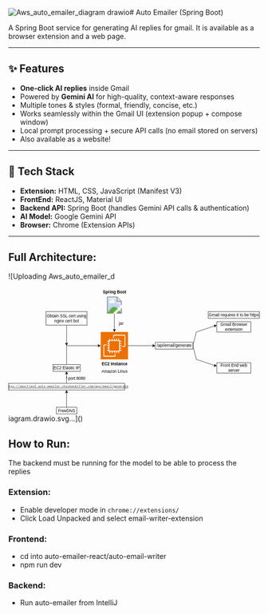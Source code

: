 ![Aws_auto_emailer_diagram drawio](https://github.com/user-attachments/assets/7a7b0cbc-3f3b-48db-89db-49d13e4f7639)# Auto Emailer (Spring Boot)

A Spring Boot service for generating AI replies for gmail. It is available as a browser extension and a web page.

---

## ✨ Features
- **One-click AI replies** inside Gmail  
- Powered by **Gemini AI** for high-quality, context-aware responses  
- Multiple tones & styles (formal, friendly, concise, etc.)  
- Works seamlessly within the Gmail UI (extension popup + compose window)  
- Local prompt processing + secure API calls (no email stored on servers)
- Also available as a website!

---

## 🧱 Tech Stack
- **Extension:** HTML, CSS, JavaScript (Manifest V3)
- **FrontEnd:** ReactJS, Material UI
- **Backend API:** Spring Boot (handles Gemini API calls & authentication)  
- **AI Model:** Google Gemini API  
- **Browser:** Chrome (Extension APIs)  

---

## Full Architecture:

![Uploading Aws_auto_emailer_d<?xml version="1.0" encoding="UTF-8"?>
<!-- Do not edit this file with editors other than draw.io -->
<!DOCTYPE svg PUBLIC "-//W3C//DTD SVG 1.1//EN" "http://www.w3.org/Graphics/SVG/1.1/DTD/svg11.dtd">
<svg xmlns="http://www.w3.org/2000/svg" style="background: transparent; background-color: transparent; color-scheme: light dark;" xmlns:xlink="http://www.w3.org/1999/xlink" version="1.1" width="736px" height="371px" viewBox="-0.5 -0.5 736 371" content="&lt;mxfile host=&quot;app.diagrams.net&quot; agent=&quot;Mozilla/5.0 (Windows NT 10.0; Win64; x64) AppleWebKit/537.36 (KHTML, like Gecko) Chrome/140.0.0.0 Safari/537.36&quot; version=&quot;28.2.3&quot;&gt;&#10;  &lt;diagram name=&quot;Page-1&quot; id=&quot;3HzOsIiA3zzsyDrBbpWu&quot;&gt;&#10;    &lt;mxGraphModel dx=&quot;815&quot; dy=&quot;444&quot; grid=&quot;1&quot; gridSize=&quot;10&quot; guides=&quot;1&quot; tooltips=&quot;1&quot; connect=&quot;1&quot; arrows=&quot;1&quot; fold=&quot;1&quot; page=&quot;1&quot; pageScale=&quot;1&quot; pageWidth=&quot;850&quot; pageHeight=&quot;1100&quot; math=&quot;0&quot; shadow=&quot;0&quot;&gt;&#10;      &lt;root&gt;&#10;        &lt;mxCell id=&quot;0&quot; /&gt;&#10;        &lt;mxCell id=&quot;1&quot; parent=&quot;0&quot; /&gt;&#10;        &lt;mxCell id=&quot;HmRucGVt6ZBoJAvSBvVC-2&quot; value=&quot;&quot; style=&quot;points=[[0,0,0],[0.25,0,0],[0.5,0,0],[0.75,0,0],[1,0,0],[0,1,0],[0.25,1,0],[0.5,1,0],[0.75,1,0],[1,1,0],[0,0.25,0],[0,0.5,0],[0,0.75,0],[1,0.25,0],[1,0.5,0],[1,0.75,0]];outlineConnect=0;dashed=0;verticalLabelPosition=bottom;verticalAlign=top;align=center;html=1;fontSize=12;fontStyle=0;aspect=fixed;shape=mxgraph.aws4.resourceIcon;resIcon=mxgraph.aws4.ec2;labelBackgroundColor=none;&quot; vertex=&quot;1&quot; parent=&quot;1&quot;&gt;&#10;          &lt;mxGeometry x=&quot;320&quot; y=&quot;280&quot; width=&quot;80&quot; height=&quot;80&quot; as=&quot;geometry&quot; /&gt;&#10;        &lt;/mxCell&gt;&#10;        &lt;mxCell id=&quot;HmRucGVt6ZBoJAvSBvVC-3&quot; value=&quot;&quot; style=&quot;image;aspect=fixed;html=1;points=[];align=center;fontSize=12;image=img/lib/azure2/compute/Azure_Spring_Cloud.svg;labelBackgroundColor=none;&quot; vertex=&quot;1&quot; parent=&quot;1&quot;&gt;&#10;          &lt;mxGeometry x=&quot;335&quot; y=&quot;176&quot; width=&quot;50&quot; height=&quot;50&quot; as=&quot;geometry&quot; /&gt;&#10;        &lt;/mxCell&gt;&#10;        &lt;mxCell id=&quot;HmRucGVt6ZBoJAvSBvVC-6&quot; value=&quot;&quot; style=&quot;endArrow=classic;html=1;rounded=0;entryX=0.5;entryY=0;entryDx=0;entryDy=0;entryPerimeter=0;exitX=0.5;exitY=1;exitDx=0;exitDy=0;exitPerimeter=0;labelBackgroundColor=none;fontColor=default;&quot; edge=&quot;1&quot; parent=&quot;1&quot; source=&quot;HmRucGVt6ZBoJAvSBvVC-3&quot; target=&quot;HmRucGVt6ZBoJAvSBvVC-2&quot;&gt;&#10;          &lt;mxGeometry width=&quot;50&quot; height=&quot;50&quot; relative=&quot;1&quot; as=&quot;geometry&quot;&gt;&#10;            &lt;mxPoint x=&quot;350&quot; y=&quot;240&quot; as=&quot;sourcePoint&quot; /&gt;&#10;            &lt;mxPoint x=&quot;350&quot; y=&quot;270&quot; as=&quot;targetPoint&quot; /&gt;&#10;          &lt;/mxGeometry&gt;&#10;        &lt;/mxCell&gt;&#10;        &lt;mxCell id=&quot;HmRucGVt6ZBoJAvSBvVC-7&quot; value=&quot;EC2 Instance&quot; style=&quot;text;align=center;fontStyle=1;verticalAlign=middle;spacingLeft=3;spacingRight=3;strokeColor=none;rotatable=0;points=[[0,0.5],[1,0.5]];portConstraint=eastwest;html=1;labelBackgroundColor=none;&quot; vertex=&quot;1&quot; parent=&quot;1&quot;&gt;&#10;          &lt;mxGeometry x=&quot;320&quot; y=&quot;360&quot; width=&quot;80&quot; height=&quot;26&quot; as=&quot;geometry&quot; /&gt;&#10;        &lt;/mxCell&gt;&#10;        &lt;mxCell id=&quot;HmRucGVt6ZBoJAvSBvVC-8&quot; value=&quot;Spring Boot&quot; style=&quot;text;align=center;fontStyle=1;verticalAlign=middle;spacingLeft=3;spacingRight=3;strokeColor=none;rotatable=0;points=[[0,0.5],[1,0.5]];portConstraint=eastwest;html=1;labelBackgroundColor=none;&quot; vertex=&quot;1&quot; parent=&quot;1&quot;&gt;&#10;          &lt;mxGeometry x=&quot;320&quot; y=&quot;150&quot; width=&quot;80&quot; height=&quot;26&quot; as=&quot;geometry&quot; /&gt;&#10;        &lt;/mxCell&gt;&#10;        &lt;mxCell id=&quot;HmRucGVt6ZBoJAvSBvVC-9&quot; value=&quot;&quot; style=&quot;endArrow=classic;html=1;rounded=0;exitX=1;exitY=0.5;exitDx=0;exitDy=0;exitPerimeter=0;labelBackgroundColor=none;fontColor=default;&quot; edge=&quot;1&quot; parent=&quot;1&quot; source=&quot;HmRucGVt6ZBoJAvSBvVC-2&quot; target=&quot;HmRucGVt6ZBoJAvSBvVC-10&quot;&gt;&#10;          &lt;mxGeometry width=&quot;50&quot; height=&quot;50&quot; relative=&quot;1&quot; as=&quot;geometry&quot;&gt;&#10;            &lt;mxPoint x=&quot;290&quot; y=&quot;370&quot; as=&quot;sourcePoint&quot; /&gt;&#10;            &lt;mxPoint x=&quot;520&quot; y=&quot;320&quot; as=&quot;targetPoint&quot; /&gt;&#10;          &lt;/mxGeometry&gt;&#10;        &lt;/mxCell&gt;&#10;        &lt;mxCell id=&quot;HmRucGVt6ZBoJAvSBvVC-10&quot; value=&quot;/api/email/generate&quot; style=&quot;html=1;whiteSpace=wrap;labelBackgroundColor=none;&quot; vertex=&quot;1&quot; parent=&quot;1&quot;&gt;&#10;          &lt;mxGeometry x=&quot;480&quot; y=&quot;310&quot; width=&quot;110&quot; height=&quot;20&quot; as=&quot;geometry&quot; /&gt;&#10;        &lt;/mxCell&gt;&#10;        &lt;mxCell id=&quot;HmRucGVt6ZBoJAvSBvVC-11&quot; value=&quot;&quot; style=&quot;endArrow=classic;html=1;rounded=0;exitX=1;exitY=0.5;exitDx=0;exitDy=0;labelBackgroundColor=none;fontColor=default;&quot; edge=&quot;1&quot; parent=&quot;1&quot; source=&quot;HmRucGVt6ZBoJAvSBvVC-10&quot;&gt;&#10;          &lt;mxGeometry width=&quot;50&quot; height=&quot;50&quot; relative=&quot;1&quot; as=&quot;geometry&quot;&gt;&#10;            &lt;mxPoint x=&quot;570&quot; y=&quot;360&quot; as=&quot;sourcePoint&quot; /&gt;&#10;            &lt;mxPoint x=&quot;660&quot; y=&quot;260&quot; as=&quot;targetPoint&quot; /&gt;&#10;            &lt;Array as=&quot;points&quot;&gt;&#10;              &lt;mxPoint x=&quot;600&quot; y=&quot;280&quot; /&gt;&#10;            &lt;/Array&gt;&#10;          &lt;/mxGeometry&gt;&#10;        &lt;/mxCell&gt;&#10;        &lt;mxCell id=&quot;HmRucGVt6ZBoJAvSBvVC-12&quot; value=&quot;&quot; style=&quot;endArrow=classic;html=1;rounded=0;labelBackgroundColor=none;fontColor=default;&quot; edge=&quot;1&quot; parent=&quot;1&quot;&gt;&#10;          &lt;mxGeometry width=&quot;50&quot; height=&quot;50&quot; relative=&quot;1&quot; as=&quot;geometry&quot;&gt;&#10;            &lt;mxPoint x=&quot;590&quot; y=&quot;320&quot; as=&quot;sourcePoint&quot; /&gt;&#10;            &lt;mxPoint x=&quot;660&quot; y=&quot;380&quot; as=&quot;targetPoint&quot; /&gt;&#10;            &lt;Array as=&quot;points&quot;&gt;&#10;              &lt;mxPoint x=&quot;600&quot; y=&quot;360&quot; /&gt;&#10;            &lt;/Array&gt;&#10;          &lt;/mxGeometry&gt;&#10;        &lt;/mxCell&gt;&#10;        &lt;mxCell id=&quot;HmRucGVt6ZBoJAvSBvVC-13&quot; value=&quot;Gmail Browser extension&quot; style=&quot;html=1;whiteSpace=wrap;labelBackgroundColor=none;&quot; vertex=&quot;1&quot; parent=&quot;1&quot;&gt;&#10;          &lt;mxGeometry x=&quot;660&quot; y=&quot;250&quot; width=&quot;100&quot; height=&quot;30&quot; as=&quot;geometry&quot; /&gt;&#10;        &lt;/mxCell&gt;&#10;        &lt;mxCell id=&quot;HmRucGVt6ZBoJAvSBvVC-14&quot; value=&quot;Front End web server&quot; style=&quot;html=1;whiteSpace=wrap;labelBackgroundColor=none;&quot; vertex=&quot;1&quot; parent=&quot;1&quot;&gt;&#10;          &lt;mxGeometry x=&quot;660&quot; y=&quot;370&quot; width=&quot;100&quot; height=&quot;30&quot; as=&quot;geometry&quot; /&gt;&#10;        &lt;/mxCell&gt;&#10;        &lt;mxCell id=&quot;HmRucGVt6ZBoJAvSBvVC-15&quot; value=&quot;FreeDNS&quot; style=&quot;rounded=0;whiteSpace=wrap;html=1;labelBackgroundColor=none;&quot; vertex=&quot;1&quot; parent=&quot;1&quot;&gt;&#10;          &lt;mxGeometry x=&quot;190&quot; y=&quot;500&quot; width=&quot;60&quot; height=&quot;20&quot; as=&quot;geometry&quot; /&gt;&#10;        &lt;/mxCell&gt;&#10;        &lt;mxCell id=&quot;HmRucGVt6ZBoJAvSBvVC-19&quot; style=&quot;edgeStyle=orthogonalEdgeStyle;rounded=0;orthogonalLoop=1;jettySize=auto;html=1;entryX=0.5;entryY=1;entryDx=0;entryDy=0;labelBackgroundColor=none;fontColor=default;&quot; edge=&quot;1&quot; parent=&quot;1&quot; source=&quot;HmRucGVt6ZBoJAvSBvVC-16&quot; target=&quot;HmRucGVt6ZBoJAvSBvVC-20&quot;&gt;&#10;          &lt;mxGeometry relative=&quot;1&quot; as=&quot;geometry&quot;&gt;&#10;            &lt;mxPoint x=&quot;220&quot; y=&quot;420&quot; as=&quot;targetPoint&quot; /&gt;&#10;          &lt;/mxGeometry&gt;&#10;        &lt;/mxCell&gt;&#10;        &lt;mxCell id=&quot;HmRucGVt6ZBoJAvSBvVC-16&quot; value=&quot;&amp;lt;div style=&amp;quot;font-family: Consolas, &amp;amp;quot;Courier New&amp;amp;quot;, monospace; line-height: 19px; white-space: pre;&amp;quot;&amp;gt;&amp;lt;font style=&amp;quot;color: light-dark(rgb(206, 145, 120), rgb(255, 255, 255)); font-size: 9px;&amp;quot;&amp;gt;https://akurtles2-auto-emailer.chickenkiller.com/api/email/generate&amp;lt;/font&amp;gt;&amp;lt;/div&amp;gt;&quot; style=&quot;rounded=0;whiteSpace=wrap;html=1;labelBackgroundColor=none;&quot; vertex=&quot;1&quot; parent=&quot;1&quot;&gt;&#10;          &lt;mxGeometry x=&quot;50&quot; y=&quot;430&quot; width=&quot;340&quot; height=&quot;20&quot; as=&quot;geometry&quot; /&gt;&#10;        &lt;/mxCell&gt;&#10;        &lt;mxCell id=&quot;HmRucGVt6ZBoJAvSBvVC-17&quot; value=&quot;&quot; style=&quot;endArrow=classic;html=1;rounded=0;exitX=0.5;exitY=0;exitDx=0;exitDy=0;entryX=0.5;entryY=1;entryDx=0;entryDy=0;labelBackgroundColor=none;fontColor=default;&quot; edge=&quot;1&quot; parent=&quot;1&quot; source=&quot;HmRucGVt6ZBoJAvSBvVC-15&quot; target=&quot;HmRucGVt6ZBoJAvSBvVC-16&quot;&gt;&#10;          &lt;mxGeometry width=&quot;50&quot; height=&quot;50&quot; relative=&quot;1&quot; as=&quot;geometry&quot;&gt;&#10;            &lt;mxPoint x=&quot;370&quot; y=&quot;390&quot; as=&quot;sourcePoint&quot; /&gt;&#10;            &lt;mxPoint x=&quot;420&quot; y=&quot;340&quot; as=&quot;targetPoint&quot; /&gt;&#10;          &lt;/mxGeometry&gt;&#10;        &lt;/mxCell&gt;&#10;        &lt;mxCell id=&quot;HmRucGVt6ZBoJAvSBvVC-21&quot; style=&quot;edgeStyle=orthogonalEdgeStyle;rounded=0;orthogonalLoop=1;jettySize=auto;html=1;entryX=0;entryY=0.5;entryDx=0;entryDy=0;entryPerimeter=0;labelBackgroundColor=none;fontColor=default;&quot; edge=&quot;1&quot; parent=&quot;1&quot; source=&quot;HmRucGVt6ZBoJAvSBvVC-20&quot; target=&quot;HmRucGVt6ZBoJAvSBvVC-2&quot;&gt;&#10;          &lt;mxGeometry relative=&quot;1&quot; as=&quot;geometry&quot;&gt;&#10;            &lt;mxPoint x=&quot;220&quot; y=&quot;330&quot; as=&quot;targetPoint&quot; /&gt;&#10;            &lt;Array as=&quot;points&quot;&gt;&#10;              &lt;mxPoint x=&quot;220&quot; y=&quot;320&quot; /&gt;&#10;            &lt;/Array&gt;&#10;          &lt;/mxGeometry&gt;&#10;        &lt;/mxCell&gt;&#10;        &lt;mxCell id=&quot;HmRucGVt6ZBoJAvSBvVC-20&quot; value=&quot;EC2 Elastic IP&quot; style=&quot;rounded=0;whiteSpace=wrap;html=1;labelBackgroundColor=none;&quot; vertex=&quot;1&quot; parent=&quot;1&quot;&gt;&#10;          &lt;mxGeometry x=&quot;180&quot; y=&quot;375&quot; width=&quot;80&quot; height=&quot;20&quot; as=&quot;geometry&quot; /&gt;&#10;        &lt;/mxCell&gt;&#10;        &lt;mxCell id=&quot;HmRucGVt6ZBoJAvSBvVC-23&quot; style=&quot;edgeStyle=orthogonalEdgeStyle;rounded=0;orthogonalLoop=1;jettySize=auto;html=1;labelBackgroundColor=none;fontColor=default;&quot; edge=&quot;1&quot; parent=&quot;1&quot; source=&quot;HmRucGVt6ZBoJAvSBvVC-22&quot;&gt;&#10;          &lt;mxGeometry relative=&quot;1&quot; as=&quot;geometry&quot;&gt;&#10;            &lt;mxPoint x=&quot;220&quot; y=&quot;320&quot; as=&quot;targetPoint&quot; /&gt;&#10;          &lt;/mxGeometry&gt;&#10;        &lt;/mxCell&gt;&#10;        &lt;mxCell id=&quot;HmRucGVt6ZBoJAvSBvVC-22&quot; value=&quot;Obtain SSL cert using nginx cert bot&quot; style=&quot;rounded=0;whiteSpace=wrap;html=1;labelBackgroundColor=none;&quot; vertex=&quot;1&quot; parent=&quot;1&quot;&gt;&#10;          &lt;mxGeometry x=&quot;160&quot; y=&quot;220&quot; width=&quot;120&quot; height=&quot;40&quot; as=&quot;geometry&quot; /&gt;&#10;        &lt;/mxCell&gt;&#10;        &lt;mxCell id=&quot;HmRucGVt6ZBoJAvSBvVC-24&quot; value=&quot;Gmail requires it to be https&quot; style=&quot;rounded=0;whiteSpace=wrap;html=1;labelBackgroundColor=none;&quot; vertex=&quot;1&quot; parent=&quot;1&quot;&gt;&#10;          &lt;mxGeometry x=&quot;635&quot; y=&quot;220&quot; width=&quot;150&quot; height=&quot;20&quot; as=&quot;geometry&quot; /&gt;&#10;        &lt;/mxCell&gt;&#10;        &lt;mxCell id=&quot;HmRucGVt6ZBoJAvSBvVC-25&quot; value=&quot;port:8080&quot; style=&quot;text;html=1;align=center;verticalAlign=middle;whiteSpace=wrap;rounded=0;labelBackgroundColor=none;&quot; vertex=&quot;1&quot; parent=&quot;1&quot;&gt;&#10;          &lt;mxGeometry x=&quot;220&quot; y=&quot;400&quot; width=&quot;60&quot; height=&quot;30&quot; as=&quot;geometry&quot; /&gt;&#10;        &lt;/mxCell&gt;&#10;        &lt;mxCell id=&quot;HmRucGVt6ZBoJAvSBvVC-26&quot; value=&quot;jar&quot; style=&quot;text;html=1;align=center;verticalAlign=middle;whiteSpace=wrap;rounded=0;labelBackgroundColor=none;&quot; vertex=&quot;1&quot; parent=&quot;1&quot;&gt;&#10;          &lt;mxGeometry x=&quot;350&quot; y=&quot;240&quot; width=&quot;60&quot; height=&quot;30&quot; as=&quot;geometry&quot; /&gt;&#10;        &lt;/mxCell&gt;&#10;        &lt;mxCell id=&quot;HmRucGVt6ZBoJAvSBvVC-27&quot; value=&quot;Amazon Linux&quot; style=&quot;text;html=1;align=center;verticalAlign=middle;whiteSpace=wrap;rounded=0;labelBackgroundColor=none;&quot; vertex=&quot;1&quot; parent=&quot;1&quot;&gt;&#10;          &lt;mxGeometry x=&quot;317.5&quot; y=&quot;380&quot; width=&quot;85&quot; height=&quot;30&quot; as=&quot;geometry&quot; /&gt;&#10;        &lt;/mxCell&gt;&#10;        &lt;mxCell id=&quot;HmRucGVt6ZBoJAvSBvVC-28&quot; value=&quot;&quot; style=&quot;sketch=0;points=[[0,0,0],[0.25,0,0],[0.5,0,0],[0.75,0,0],[1,0,0],[0,1,0],[0.25,1,0],[0.5,1,0],[0.75,1,0],[1,1,0],[0,0.25,0],[0,0.5,0],[0,0.75,0],[1,0.25,0],[1,0.5,0],[1,0.75,0]];outlineConnect=0;fontColor=#232F3E;fillColor=#ED7100;strokeColor=#ffffff;dashed=0;verticalLabelPosition=bottom;verticalAlign=top;align=center;html=1;fontSize=12;fontStyle=0;aspect=fixed;shape=mxgraph.aws4.resourceIcon;resIcon=mxgraph.aws4.ec2;&quot; vertex=&quot;1&quot; parent=&quot;1&quot;&gt;&#10;          &lt;mxGeometry x=&quot;320&quot; y=&quot;280&quot; width=&quot;80&quot; height=&quot;80&quot; as=&quot;geometry&quot; /&gt;&#10;        &lt;/mxCell&gt;&#10;      &lt;/root&gt;&#10;    &lt;/mxGraphModel&gt;&#10;  &lt;/diagram&gt;&#10;&lt;/mxfile&gt;&#10;"><defs/><g><g data-cell-id="0"><g data-cell-id="1"><g data-cell-id="HmRucGVt6ZBoJAvSBvVC-2"><g><path d="M 270 130 L 350 130 L 350 210 L 270 210 Z" fill="#ffffff" stroke="none" pointer-events="all" style="fill: light-dark(#ffffff, var(--ge-dark-color, #121212));"/><path d="M 295.14 184.86 L 323.71 184.86 L 323.71 156.29 L 295.14 156.29 Z M 326 156.29 L 330.57 156.29 L 330.57 158.57 L 326 158.57 L 326 163.14 L 330.57 163.14 L 330.57 165.43 L 326 165.43 L 326 168.86 L 330.57 168.86 L 330.57 171.14 L 326 171.14 L 326 175.71 L 330.57 175.71 L 330.57 178 L 326 178 L 326 182.57 L 330.57 182.57 L 330.57 184.86 L 326 184.86 L 326 185.01 C 326 186.19 325.04 187.14 323.87 187.14 L 323.71 187.14 L 323.71 191.71 L 321.43 191.71 L 321.43 187.14 L 316.86 187.14 L 316.86 191.71 L 314.57 191.71 L 314.57 187.14 L 311.14 187.14 L 311.14 191.71 L 308.86 191.71 L 308.86 187.14 L 304.29 187.14 L 304.29 191.71 L 302 191.71 L 302 187.14 L 297.43 187.14 L 297.43 191.71 L 295.14 191.71 L 295.14 187.14 L 294.99 187.14 C 293.81 187.14 292.86 186.19 292.86 185.01 L 292.86 184.86 L 289.43 184.86 L 289.43 182.57 L 292.86 182.57 L 292.86 178 L 289.43 178 L 289.43 175.71 L 292.86 175.71 L 292.86 171.14 L 289.43 171.14 L 289.43 168.86 L 292.86 168.86 L 292.86 165.43 L 289.43 165.43 L 289.43 163.14 L 292.86 163.14 L 292.86 158.57 L 289.43 158.57 L 289.43 156.29 L 292.86 156.29 L 292.86 156.13 C 292.86 154.96 293.81 154 294.99 154 L 295.14 154 L 295.14 149.43 L 297.43 149.43 L 297.43 154 L 302 154 L 302 149.43 L 304.29 149.43 L 304.29 154 L 308.86 154 L 308.86 149.43 L 311.14 149.43 L 311.14 154 L 314.57 154 L 314.57 149.43 L 316.86 149.43 L 316.86 154 L 321.43 154 L 321.43 149.43 L 323.71 149.43 L 323.71 154 L 323.87 154 C 325.04 154 326 154.96 326 156.13 Z M 311.14 199.57 C 311.14 199.65 311.08 199.71 311 199.71 L 280.43 199.71 C 280.35 199.71 280.29 199.65 280.29 199.57 L 280.29 169 C 280.29 168.92 280.35 168.86 280.43 168.86 L 287.14 168.86 L 287.14 166.57 L 280.43 166.57 C 279.09 166.57 278 167.66 278 169 L 278 199.57 C 278 200.91 279.09 202 280.43 202 L 311 202 C 312.34 202 313.43 200.91 313.43 199.57 L 313.43 194 L 311.14 194 Z M 342 140.43 L 342 171 C 342 172.34 340.91 173.43 339.57 173.43 L 332.86 173.43 L 332.86 171.14 L 339.57 171.14 C 339.65 171.14 339.71 171.08 339.71 171 L 339.71 140.43 C 339.71 140.35 339.65 140.29 339.57 140.29 L 309 140.29 C 308.92 140.29 308.86 140.35 308.86 140.43 L 308.86 147.14 L 306.57 147.14 L 306.57 140.43 C 306.57 139.09 307.66 138 309 138 L 339.57 138 C 340.91 138 342 139.09 342 140.43 Z" fill="#000000" stroke="none" pointer-events="all" style="fill: light-dark(rgb(0, 0, 0), rgb(255, 255, 255));"/></g></g><g data-cell-id="HmRucGVt6ZBoJAvSBvVC-3"><g><image x="285" y="26" width="50" height="50" xlink:href="https://app.diagrams.net/img/lib/azure2/compute/Azure_Spring_Cloud.svg"/></g></g><g data-cell-id="HmRucGVt6ZBoJAvSBvVC-6"><g><path d="M 310 76 L 310 123.63" fill="none" stroke="#000000" stroke-miterlimit="10" pointer-events="stroke" style="stroke: light-dark(rgb(0, 0, 0), rgb(255, 255, 255));"/><path d="M 310 128.88 L 306.5 121.88 L 310 123.63 L 313.5 121.88 Z" fill="#000000" stroke="#000000" stroke-miterlimit="10" pointer-events="all" style="fill: light-dark(rgb(0, 0, 0), rgb(255, 255, 255)); stroke: light-dark(rgb(0, 0, 0), rgb(255, 255, 255));"/></g></g><g data-cell-id="HmRucGVt6ZBoJAvSBvVC-7"><g><rect x="270" y="210" width="80" height="26" fill="none" stroke="none" pointer-events="all"/></g><g><g><switch><foreignObject style="overflow: visible; text-align: left;" pointer-events="none" width="100%" height="100%" requiredFeatures="http://www.w3.org/TR/SVG11/feature#Extensibility"><div xmlns="http://www.w3.org/1999/xhtml" style="display: flex; align-items: unsafe center; justify-content: unsafe center; width: 1px; height: 1px; padding-top: 223px; margin-left: 310px;"><div style="box-sizing: border-box; font-size: 0; text-align: center; color: #000000; "><div style="display: inline-block; font-size: 12px; font-family: Helvetica; color: light-dark(#000000, #ffffff); line-height: 1.2; pointer-events: all; font-weight: bold; white-space: nowrap; ">EC2 Instance</div></div></div></foreignObject><text x="310" y="227" fill="light-dark(#000000, #ffffff)" font-family="Helvetica" font-size="12px" text-anchor="middle" font-weight="bold">EC2 Instance</text></switch></g></g></g><g data-cell-id="HmRucGVt6ZBoJAvSBvVC-8"><g><rect x="270" y="0" width="80" height="26" fill="none" stroke="none" pointer-events="all"/></g><g><g><switch><foreignObject style="overflow: visible; text-align: left;" pointer-events="none" width="100%" height="100%" requiredFeatures="http://www.w3.org/TR/SVG11/feature#Extensibility"><div xmlns="http://www.w3.org/1999/xhtml" style="display: flex; align-items: unsafe center; justify-content: unsafe center; width: 1px; height: 1px; padding-top: 13px; margin-left: 310px;"><div style="box-sizing: border-box; font-size: 0; text-align: center; color: #000000; "><div style="display: inline-block; font-size: 12px; font-family: Helvetica; color: light-dark(#000000, #ffffff); line-height: 1.2; pointer-events: all; font-weight: bold; white-space: nowrap; ">Spring Boot</div></div></div></foreignObject><text x="310" y="17" fill="light-dark(#000000, #ffffff)" font-family="Helvetica" font-size="12px" text-anchor="middle" font-weight="bold">Spring Boot</text></switch></g></g></g><g data-cell-id="HmRucGVt6ZBoJAvSBvVC-9"><g><path d="M 350 170 L 423.63 170" fill="none" stroke="#000000" stroke-miterlimit="10" pointer-events="stroke" style="stroke: light-dark(rgb(0, 0, 0), rgb(255, 255, 255));"/><path d="M 428.88 170 L 421.88 173.5 L 423.63 170 L 421.88 166.5 Z" fill="#000000" stroke="#000000" stroke-miterlimit="10" pointer-events="all" style="fill: light-dark(rgb(0, 0, 0), rgb(255, 255, 255)); stroke: light-dark(rgb(0, 0, 0), rgb(255, 255, 255));"/></g></g><g data-cell-id="HmRucGVt6ZBoJAvSBvVC-10"><g><rect x="430" y="160" width="110" height="20" fill="#ffffff" stroke="#000000" pointer-events="all" style="fill: light-dark(#ffffff, var(--ge-dark-color, #121212)); stroke: light-dark(rgb(0, 0, 0), rgb(255, 255, 255));"/></g><g><g><switch><foreignObject style="overflow: visible; text-align: left;" pointer-events="none" width="100%" height="100%" requiredFeatures="http://www.w3.org/TR/SVG11/feature#Extensibility"><div xmlns="http://www.w3.org/1999/xhtml" style="display: flex; align-items: unsafe center; justify-content: unsafe center; width: 108px; height: 1px; padding-top: 170px; margin-left: 431px;"><div style="box-sizing: border-box; font-size: 0; text-align: center; color: #000000; "><div style="display: inline-block; font-size: 12px; font-family: Helvetica; color: light-dark(#000000, #ffffff); line-height: 1.2; pointer-events: all; white-space: normal; word-wrap: normal; ">/api/email/generate</div></div></div></foreignObject><text x="485" y="174" fill="light-dark(#000000, #ffffff)" font-family="Helvetica" font-size="12px" text-anchor="middle">/api/email/generate</text></switch></g></g></g><g data-cell-id="HmRucGVt6ZBoJAvSBvVC-11"><g><path d="M 540 170 L 550 130 L 603.96 112.01" fill="none" stroke="#000000" stroke-miterlimit="10" pointer-events="stroke" style="stroke: light-dark(rgb(0, 0, 0), rgb(255, 255, 255));"/><path d="M 608.94 110.35 L 603.41 115.89 L 603.96 112.01 L 601.19 109.25 Z" fill="#000000" stroke="#000000" stroke-miterlimit="10" pointer-events="all" style="fill: light-dark(rgb(0, 0, 0), rgb(255, 255, 255)); stroke: light-dark(rgb(0, 0, 0), rgb(255, 255, 255));"/></g></g><g data-cell-id="HmRucGVt6ZBoJAvSBvVC-12"><g><path d="M 540 170 L 550 210 L 603.96 227.99" fill="none" stroke="#000000" stroke-miterlimit="10" pointer-events="stroke" style="stroke: light-dark(rgb(0, 0, 0), rgb(255, 255, 255));"/><path d="M 608.94 229.65 L 601.19 230.75 L 603.96 227.99 L 603.41 224.11 Z" fill="#000000" stroke="#000000" stroke-miterlimit="10" pointer-events="all" style="fill: light-dark(rgb(0, 0, 0), rgb(255, 255, 255)); stroke: light-dark(rgb(0, 0, 0), rgb(255, 255, 255));"/></g></g><g data-cell-id="HmRucGVt6ZBoJAvSBvVC-13"><g><rect x="610" y="100" width="100" height="30" fill="#ffffff" stroke="#000000" pointer-events="all" style="fill: light-dark(#ffffff, var(--ge-dark-color, #121212)); stroke: light-dark(rgb(0, 0, 0), rgb(255, 255, 255));"/></g><g><g><switch><foreignObject style="overflow: visible; text-align: left;" pointer-events="none" width="100%" height="100%" requiredFeatures="http://www.w3.org/TR/SVG11/feature#Extensibility"><div xmlns="http://www.w3.org/1999/xhtml" style="display: flex; align-items: unsafe center; justify-content: unsafe center; width: 98px; height: 1px; padding-top: 115px; margin-left: 611px;"><div style="box-sizing: border-box; font-size: 0; text-align: center; color: #000000; "><div style="display: inline-block; font-size: 12px; font-family: Helvetica; color: light-dark(#000000, #ffffff); line-height: 1.2; pointer-events: all; white-space: normal; word-wrap: normal; ">Gmail Browser extension</div></div></div></foreignObject><text x="660" y="119" fill="light-dark(#000000, #ffffff)" font-family="Helvetica" font-size="12px" text-anchor="middle">Gmail Browser ex...</text></switch></g></g></g><g data-cell-id="HmRucGVt6ZBoJAvSBvVC-14"><g><rect x="610" y="220" width="100" height="30" fill="#ffffff" stroke="#000000" pointer-events="all" style="fill: light-dark(#ffffff, var(--ge-dark-color, #121212)); stroke: light-dark(rgb(0, 0, 0), rgb(255, 255, 255));"/></g><g><g><switch><foreignObject style="overflow: visible; text-align: left;" pointer-events="none" width="100%" height="100%" requiredFeatures="http://www.w3.org/TR/SVG11/feature#Extensibility"><div xmlns="http://www.w3.org/1999/xhtml" style="display: flex; align-items: unsafe center; justify-content: unsafe center; width: 98px; height: 1px; padding-top: 235px; margin-left: 611px;"><div style="box-sizing: border-box; font-size: 0; text-align: center; color: #000000; "><div style="display: inline-block; font-size: 12px; font-family: Helvetica; color: light-dark(#000000, #ffffff); line-height: 1.2; pointer-events: all; white-space: normal; word-wrap: normal; ">Front End web server</div></div></div></foreignObject><text x="660" y="239" fill="light-dark(#000000, #ffffff)" font-family="Helvetica" font-size="12px" text-anchor="middle">Front End web se...</text></switch></g></g></g><g data-cell-id="HmRucGVt6ZBoJAvSBvVC-15"><g><rect x="140" y="350" width="60" height="20" fill="#ffffff" stroke="#000000" pointer-events="all" style="fill: light-dark(#ffffff, var(--ge-dark-color, #121212)); stroke: light-dark(rgb(0, 0, 0), rgb(255, 255, 255));"/></g><g><g><switch><foreignObject style="overflow: visible; text-align: left;" pointer-events="none" width="100%" height="100%" requiredFeatures="http://www.w3.org/TR/SVG11/feature#Extensibility"><div xmlns="http://www.w3.org/1999/xhtml" style="display: flex; align-items: unsafe center; justify-content: unsafe center; width: 58px; height: 1px; padding-top: 360px; margin-left: 141px;"><div style="box-sizing: border-box; font-size: 0; text-align: center; color: #000000; "><div style="display: inline-block; font-size: 12px; font-family: Helvetica; color: light-dark(#000000, #ffffff); line-height: 1.2; pointer-events: all; white-space: normal; word-wrap: normal; ">FreeDNS</div></div></div></foreignObject><text x="170" y="364" fill="light-dark(#000000, #ffffff)" font-family="Helvetica" font-size="12px" text-anchor="middle">FreeDNS</text></switch></g></g></g><g data-cell-id="HmRucGVt6ZBoJAvSBvVC-19"><g><path d="M 170.03 280 L 170.03 260 L 170.03 265.03 L 170.01 251.37" fill="none" stroke="#000000" stroke-miterlimit="10" pointer-events="stroke" style="stroke: light-dark(rgb(0, 0, 0), rgb(255, 255, 255));"/><path d="M 170 246.12 L 173.51 253.11 L 170.01 251.37 L 166.51 253.12 Z" fill="#000000" stroke="#000000" stroke-miterlimit="10" pointer-events="all" style="fill: light-dark(rgb(0, 0, 0), rgb(255, 255, 255)); stroke: light-dark(rgb(0, 0, 0), rgb(255, 255, 255));"/></g></g><g data-cell-id="HmRucGVt6ZBoJAvSBvVC-16"><g><rect x="0" y="280" width="340" height="20" fill="#ffffff" stroke="#000000" pointer-events="all" style="fill: light-dark(#ffffff, var(--ge-dark-color, #121212)); stroke: light-dark(rgb(0, 0, 0), rgb(255, 255, 255));"/></g><g><g><switch><foreignObject style="overflow: visible; text-align: left;" pointer-events="none" width="100%" height="100%" requiredFeatures="http://www.w3.org/TR/SVG11/feature#Extensibility"><div xmlns="http://www.w3.org/1999/xhtml" style="display: flex; align-items: unsafe center; justify-content: unsafe center; width: 338px; height: 1px; padding-top: 290px; margin-left: 1px;"><div style="box-sizing: border-box; font-size: 0; text-align: center; color: #000000; "><div style="display: inline-block; font-size: 12px; font-family: Helvetica; color: light-dark(#000000, #ffffff); line-height: 1.2; pointer-events: all; white-space: normal; word-wrap: normal; "><div style="font-family: Consolas, &quot;Courier New&quot;, monospace; line-height: 19px; white-space: pre;"><font style="color: light-dark(rgb(206, 145, 120), rgb(255, 255, 255)); font-size: 9px;">https://akurtles2-auto-emailer.chickenkiller.com/api/email/generate</font></div></div></div></div></foreignObject><text x="170" y="294" fill="light-dark(#000000, #ffffff)" font-family="Helvetica" font-size="12px" text-anchor="middle">https://akurtles2-auto-emailer.chickenkiller.com/api/ema...</text></switch></g></g></g><g data-cell-id="HmRucGVt6ZBoJAvSBvVC-17"><g><path d="M 170 350 L 170 306.37" fill="none" stroke="#000000" stroke-miterlimit="10" pointer-events="stroke" style="stroke: light-dark(rgb(0, 0, 0), rgb(255, 255, 255));"/><path d="M 170 301.12 L 173.5 308.12 L 170 306.37 L 166.5 308.12 Z" fill="#000000" stroke="#000000" stroke-miterlimit="10" pointer-events="all" style="fill: light-dark(rgb(0, 0, 0), rgb(255, 255, 255)); stroke: light-dark(rgb(0, 0, 0), rgb(255, 255, 255));"/></g></g><g data-cell-id="HmRucGVt6ZBoJAvSBvVC-21"><g><path d="M 170.03 225 L 170.03 170 L 263.63 170" fill="none" stroke="#000000" stroke-miterlimit="10" pointer-events="stroke" style="stroke: light-dark(rgb(0, 0, 0), rgb(255, 255, 255));"/><path d="M 268.88 170 L 261.88 173.5 L 263.63 170 L 261.88 166.5 Z" fill="#000000" stroke="#000000" stroke-miterlimit="10" pointer-events="all" style="fill: light-dark(rgb(0, 0, 0), rgb(255, 255, 255)); stroke: light-dark(rgb(0, 0, 0), rgb(255, 255, 255));"/></g></g><g data-cell-id="HmRucGVt6ZBoJAvSBvVC-20"><g><rect x="130" y="225" width="80" height="20" fill="#ffffff" stroke="#000000" pointer-events="all" style="fill: light-dark(#ffffff, var(--ge-dark-color, #121212)); stroke: light-dark(rgb(0, 0, 0), rgb(255, 255, 255));"/></g><g><g><switch><foreignObject style="overflow: visible; text-align: left;" pointer-events="none" width="100%" height="100%" requiredFeatures="http://www.w3.org/TR/SVG11/feature#Extensibility"><div xmlns="http://www.w3.org/1999/xhtml" style="display: flex; align-items: unsafe center; justify-content: unsafe center; width: 78px; height: 1px; padding-top: 235px; margin-left: 131px;"><div style="box-sizing: border-box; font-size: 0; text-align: center; color: #000000; "><div style="display: inline-block; font-size: 12px; font-family: Helvetica; color: light-dark(#000000, #ffffff); line-height: 1.2; pointer-events: all; white-space: normal; word-wrap: normal; ">EC2 Elastic IP</div></div></div></foreignObject><text x="170" y="239" fill="light-dark(#000000, #ffffff)" font-family="Helvetica" font-size="12px" text-anchor="middle">EC2 Elastic IP</text></switch></g></g></g><g data-cell-id="HmRucGVt6ZBoJAvSBvVC-23"><g><path d="M 170.03 110 L 170.03 140 L 170.01 163.63" fill="none" stroke="#000000" stroke-miterlimit="10" pointer-events="stroke" style="stroke: light-dark(rgb(0, 0, 0), rgb(255, 255, 255));"/><path d="M 170 168.88 L 166.51 161.88 L 170.01 163.63 L 173.51 161.89 Z" fill="#000000" stroke="#000000" stroke-miterlimit="10" pointer-events="all" style="fill: light-dark(rgb(0, 0, 0), rgb(255, 255, 255)); stroke: light-dark(rgb(0, 0, 0), rgb(255, 255, 255));"/></g></g><g data-cell-id="HmRucGVt6ZBoJAvSBvVC-22"><g><rect x="110" y="70" width="120" height="40" fill="#ffffff" stroke="#000000" pointer-events="all" style="fill: light-dark(#ffffff, var(--ge-dark-color, #121212)); stroke: light-dark(rgb(0, 0, 0), rgb(255, 255, 255));"/></g><g><g><switch><foreignObject style="overflow: visible; text-align: left;" pointer-events="none" width="100%" height="100%" requiredFeatures="http://www.w3.org/TR/SVG11/feature#Extensibility"><div xmlns="http://www.w3.org/1999/xhtml" style="display: flex; align-items: unsafe center; justify-content: unsafe center; width: 118px; height: 1px; padding-top: 90px; margin-left: 111px;"><div style="box-sizing: border-box; font-size: 0; text-align: center; color: #000000; "><div style="display: inline-block; font-size: 12px; font-family: Helvetica; color: light-dark(#000000, #ffffff); line-height: 1.2; pointer-events: all; white-space: normal; word-wrap: normal; ">Obtain SSL cert using nginx cert bot</div></div></div></foreignObject><text x="170" y="94" fill="light-dark(#000000, #ffffff)" font-family="Helvetica" font-size="12px" text-anchor="middle">Obtain SSL cert usin...</text></switch></g></g></g><g data-cell-id="HmRucGVt6ZBoJAvSBvVC-24"><g><rect x="585" y="70" width="150" height="20" fill="#ffffff" stroke="#000000" pointer-events="all" style="fill: light-dark(#ffffff, var(--ge-dark-color, #121212)); stroke: light-dark(rgb(0, 0, 0), rgb(255, 255, 255));"/></g><g><g><switch><foreignObject style="overflow: visible; text-align: left;" pointer-events="none" width="100%" height="100%" requiredFeatures="http://www.w3.org/TR/SVG11/feature#Extensibility"><div xmlns="http://www.w3.org/1999/xhtml" style="display: flex; align-items: unsafe center; justify-content: unsafe center; width: 148px; height: 1px; padding-top: 80px; margin-left: 586px;"><div style="box-sizing: border-box; font-size: 0; text-align: center; color: #000000; "><div style="display: inline-block; font-size: 12px; font-family: Helvetica; color: light-dark(#000000, #ffffff); line-height: 1.2; pointer-events: all; white-space: normal; word-wrap: normal; ">Gmail requires it to be https</div></div></div></foreignObject><text x="660" y="84" fill="light-dark(#000000, #ffffff)" font-family="Helvetica" font-size="12px" text-anchor="middle">Gmail requires it to be h...</text></switch></g></g></g><g data-cell-id="HmRucGVt6ZBoJAvSBvVC-25"><g><rect x="170" y="250" width="60" height="30" fill="none" stroke="none" pointer-events="all"/></g><g><g><switch><foreignObject style="overflow: visible; text-align: left;" pointer-events="none" width="100%" height="100%" requiredFeatures="http://www.w3.org/TR/SVG11/feature#Extensibility"><div xmlns="http://www.w3.org/1999/xhtml" style="display: flex; align-items: unsafe center; justify-content: unsafe center; width: 58px; height: 1px; padding-top: 265px; margin-left: 171px;"><div style="box-sizing: border-box; font-size: 0; text-align: center; color: #000000; "><div style="display: inline-block; font-size: 12px; font-family: Helvetica; color: light-dark(#000000, #ffffff); line-height: 1.2; pointer-events: all; white-space: normal; word-wrap: normal; ">port:8080</div></div></div></foreignObject><text x="200" y="269" fill="light-dark(#000000, #ffffff)" font-family="Helvetica" font-size="12px" text-anchor="middle">port:8080</text></switch></g></g></g><g data-cell-id="HmRucGVt6ZBoJAvSBvVC-26"><g><rect x="300" y="90" width="60" height="30" fill="none" stroke="none" pointer-events="all"/></g><g><g><switch><foreignObject style="overflow: visible; text-align: left;" pointer-events="none" width="100%" height="100%" requiredFeatures="http://www.w3.org/TR/SVG11/feature#Extensibility"><div xmlns="http://www.w3.org/1999/xhtml" style="display: flex; align-items: unsafe center; justify-content: unsafe center; width: 58px; height: 1px; padding-top: 105px; margin-left: 301px;"><div style="box-sizing: border-box; font-size: 0; text-align: center; color: #000000; "><div style="display: inline-block; font-size: 12px; font-family: Helvetica; color: light-dark(#000000, #ffffff); line-height: 1.2; pointer-events: all; white-space: normal; word-wrap: normal; ">jar</div></div></div></foreignObject><text x="330" y="109" fill="light-dark(#000000, #ffffff)" font-family="Helvetica" font-size="12px" text-anchor="middle">jar</text></switch></g></g></g><g data-cell-id="HmRucGVt6ZBoJAvSBvVC-27"><g><rect x="267.5" y="230" width="85" height="30" fill="none" stroke="none" pointer-events="all"/></g><g><g><switch><foreignObject style="overflow: visible; text-align: left;" pointer-events="none" width="100%" height="100%" requiredFeatures="http://www.w3.org/TR/SVG11/feature#Extensibility"><div xmlns="http://www.w3.org/1999/xhtml" style="display: flex; align-items: unsafe center; justify-content: unsafe center; width: 83px; height: 1px; padding-top: 245px; margin-left: 269px;"><div style="box-sizing: border-box; font-size: 0; text-align: center; color: #000000; "><div style="display: inline-block; font-size: 12px; font-family: Helvetica; color: light-dark(#000000, #ffffff); line-height: 1.2; pointer-events: all; white-space: normal; word-wrap: normal; ">Amazon Linux</div></div></div></foreignObject><text x="310" y="249" fill="light-dark(#000000, #ffffff)" font-family="Helvetica" font-size="12px" text-anchor="middle">Amazon Linux</text></switch></g></g></g><g data-cell-id="HmRucGVt6ZBoJAvSBvVC-28"><g><path d="M 270 130 L 350 130 L 350 210 L 270 210 Z" fill="#ed7100" stroke="none" pointer-events="all" style="fill: light-dark(rgb(237, 113, 0), rgb(216, 109, 12));"/><path d="M 295.14 184.86 L 323.71 184.86 L 323.71 156.29 L 295.14 156.29 Z M 326 156.29 L 330.57 156.29 L 330.57 158.57 L 326 158.57 L 326 163.14 L 330.57 163.14 L 330.57 165.43 L 326 165.43 L 326 168.86 L 330.57 168.86 L 330.57 171.14 L 326 171.14 L 326 175.71 L 330.57 175.71 L 330.57 178 L 326 178 L 326 182.57 L 330.57 182.57 L 330.57 184.86 L 326 184.86 L 326 185.01 C 326 186.19 325.04 187.14 323.87 187.14 L 323.71 187.14 L 323.71 191.71 L 321.43 191.71 L 321.43 187.14 L 316.86 187.14 L 316.86 191.71 L 314.57 191.71 L 314.57 187.14 L 311.14 187.14 L 311.14 191.71 L 308.86 191.71 L 308.86 187.14 L 304.29 187.14 L 304.29 191.71 L 302 191.71 L 302 187.14 L 297.43 187.14 L 297.43 191.71 L 295.14 191.71 L 295.14 187.14 L 294.99 187.14 C 293.81 187.14 292.86 186.19 292.86 185.01 L 292.86 184.86 L 289.43 184.86 L 289.43 182.57 L 292.86 182.57 L 292.86 178 L 289.43 178 L 289.43 175.71 L 292.86 175.71 L 292.86 171.14 L 289.43 171.14 L 289.43 168.86 L 292.86 168.86 L 292.86 165.43 L 289.43 165.43 L 289.43 163.14 L 292.86 163.14 L 292.86 158.57 L 289.43 158.57 L 289.43 156.29 L 292.86 156.29 L 292.86 156.13 C 292.86 154.96 293.81 154 294.99 154 L 295.14 154 L 295.14 149.43 L 297.43 149.43 L 297.43 154 L 302 154 L 302 149.43 L 304.29 149.43 L 304.29 154 L 308.86 154 L 308.86 149.43 L 311.14 149.43 L 311.14 154 L 314.57 154 L 314.57 149.43 L 316.86 149.43 L 316.86 154 L 321.43 154 L 321.43 149.43 L 323.71 149.43 L 323.71 154 L 323.87 154 C 325.04 154 326 154.96 326 156.13 Z M 311.14 199.57 C 311.14 199.65 311.08 199.71 311 199.71 L 280.43 199.71 C 280.35 199.71 280.29 199.65 280.29 199.57 L 280.29 169 C 280.29 168.92 280.35 168.86 280.43 168.86 L 287.14 168.86 L 287.14 166.57 L 280.43 166.57 C 279.09 166.57 278 167.66 278 169 L 278 199.57 C 278 200.91 279.09 202 280.43 202 L 311 202 C 312.34 202 313.43 200.91 313.43 199.57 L 313.43 194 L 311.14 194 Z M 342 140.43 L 342 171 C 342 172.34 340.91 173.43 339.57 173.43 L 332.86 173.43 L 332.86 171.14 L 339.57 171.14 C 339.65 171.14 339.71 171.08 339.71 171 L 339.71 140.43 C 339.71 140.35 339.65 140.29 339.57 140.29 L 309 140.29 C 308.92 140.29 308.86 140.35 308.86 140.43 L 308.86 147.14 L 306.57 147.14 L 306.57 140.43 C 306.57 139.09 307.66 138 309 138 L 339.57 138 C 340.91 138 342 139.09 342 140.43 Z" fill="#ffffff" stroke="none" pointer-events="all" style="fill: light-dark(rgb(255, 255, 255), rgb(18, 18, 18));"/></g></g></g></g></g><switch><g requiredFeatures="http://www.w3.org/TR/SVG11/feature#Extensibility"/><a transform="translate(0,-5)" xlink:href="https://www.drawio.com/doc/faq/svg-export-text-problems" target="_blank"><text text-anchor="middle" font-size="10px" x="50%" y="100%">Text is not SVG - cannot display</text></a></switch></svg>iagram.drawio.svg…]()



## How to Run:

The backend must be running for the model to be able to process the replies

### Extension: 
- Enable developer mode in ```chrome://extensions/``` 
- Click Load Unpacked and select email-writer-extension

### Frontend:
- cd into auto-emailer-react/auto-email-writer
- npm run dev

### Backend:
- Run auto-emailer from IntelliJ 

